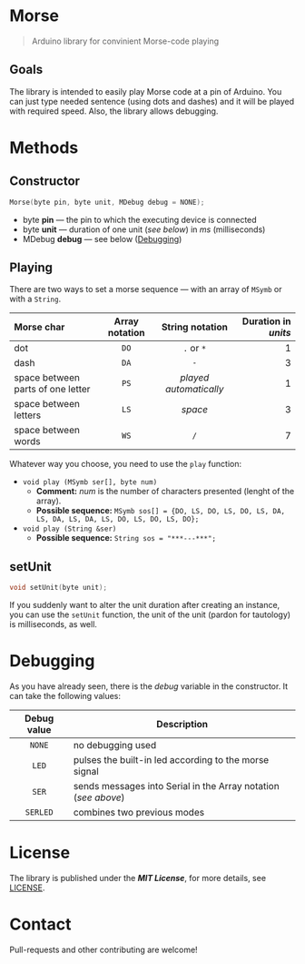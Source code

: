 # Morse
> Arduino library for convinient Morse-code playing

## Goals
The library is intended to easily play Morse code at a pin of Arduino. You can just type needed sentence (using dots and dashes) and it will be played with required speed. Also, the library allows debugging.

# Methods
## Constructor
```cpp
Morse(byte pin, byte unit, MDebug debug = NONE);
```
- byte **pin** — the pin to which the executing device is connected
- byte **unit** — duration of one unit (*see below*) in *ms* (milliseconds)
- MDebug **debug** — see below ([Debugging](#debugging))

## Playing
There are two ways to set a morse sequence — with an array of `MSymb` or with a `String`.

|Morse char                       |Array notation|String notation       |Duration in *units*|
|:--------------------------------|:------------:|:--------------------:|------------------:|
|dot                              |`DO`          |`.` or `*`            |1                  |
|dash                             |`DA`          |`-`                   |3                  |
|space between parts of one letter|`PS`          |*played automatically*|1                  |
|space between letters            |`LS`          |*space*               |3                  |
|space between words              |`WS`          |`/`                   |7                  |

Whatever way you choose, you need to use the `play` function:
- `void play (MSymb ser[], byte num)`
  - **Comment:** *num* is the number of characters presented (lenght of the array).
  - **Possible sequence:** `MSymb sos[] = {DO, LS, DO, LS, DO, LS, DA, LS, DA, LS, DA, LS, DO, LS, DO, LS, DO};`
- `void play (String &ser)`
  - **Possible sequence:** `String sos = "***---***";`

## setUnit
```cpp
void setUnit(byte unit);
```
If you suddenly want to alter the unit duration after creating an instance, you can use the `setUnit` function, the unit of the unit (pardon for tautology) is milliseconds, as well.


# <a name="debugging"/> Debugging
As you have already seen, there is the *debug* variable in the constructor. It can take the following values:

|Debug value|Description
|:---------:|----------------------------------------------------------------
|`NONE`     |no debugging used
|`LED`      |pulses the built-in led according to the morse signal
|`SER`      |sends messages into Serial in the Array notation (*see above*)
|`SERLED`   |combines two previous modes

# License
The library is published under the ***MIT License***, for more details, see [LICENSE](LICENSE).

# Contact
Pull-requests and other contributing are welcome!
